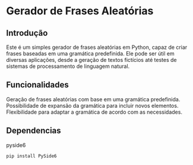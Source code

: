# Gerador de Frases Aleatórias

## Introdução

Este é um simples gerador de frases aleatórias em Python, capaz de criar frases baseadas em uma gramática predefinida. Ele pode ser útil em diversas aplicações, desde a geração de textos fictícios até testes de sistemas de processamento de linguagem natural.

## Funcionalidades
 Geração de frases aleatórias com base em uma gramática predefinida.
 Possibilidade de expansão da gramática para incluir novos elementos.
 Flexibilidade para adaptar a gramática de acordo com as necessidades.

## Dependencias
 pyside6
 ```
 pip install PySide6 
 ```